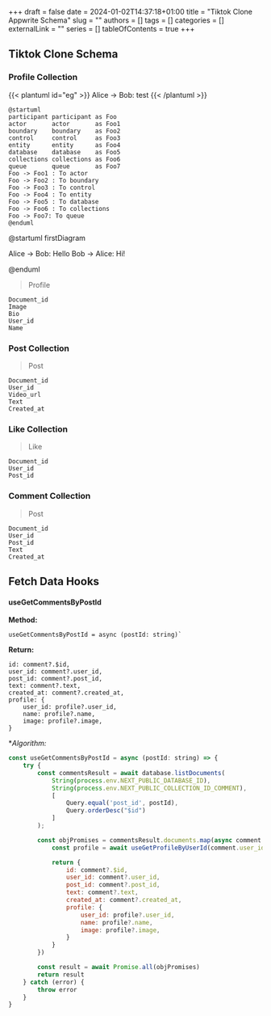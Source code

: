 +++ 
draft = false
date = 2024-01-02T14:37:18+01:00
title = "Tiktok Clone Appwrite Schema"
slug = ""
authors = []
tags = []
categories = []
externalLink = ""
series = []
tableOfContents = true
+++

## Tiktok Clone Schema

### Profile Collection

{{< plantuml id="eg" >}}
Alice -> Bob: test
{{< /plantuml >}}


```plantuml
@startuml
participant participant as Foo
actor       actor       as Foo1
boundary    boundary    as Foo2
control     control     as Foo3
entity      entity      as Foo4
database    database    as Foo5
collections collections as Foo6
queue       queue       as Foo7
Foo -> Foo1 : To actor
Foo -> Foo2 : To boundary
Foo -> Foo3 : To control
Foo -> Foo4 : To entity
Foo -> Foo5 : To database
Foo -> Foo6 : To collections
Foo -> Foo7: To queue
@enduml
```

@startuml firstDiagram

Alice -> Bob: Hello
Bob -> Alice: Hi!

@enduml


> Profile
```
Document_id
Image
Bio
User_id
Name
```

### Post Collection

> Post
```
Document_id
User_id
Video_url
Text
Created_at
```

### Like Collection

> Like
```
Document_id
User_id
Post_id
```

### Comment Collection

> Post
```
Document_id
User_id
Post_id
Text
Created_at
```

## Fetch Data Hooks

#### useGetCommentsByPostId

**Method:** 
```
useGetCommentsByPostId = async (postId: string)`
```
**Return:**
```
id: comment?.$id, 
user_id: comment?.user_id,
post_id: comment?.post_id,
text: comment?.text,
created_at: comment?.created_at,
profile: {
    user_id: profile?.user_id,  
    name: profile?.name,
    image: profile?.image,
}
```
**Algorithm:*
```javascript
const useGetCommentsByPostId = async (postId: string) => {
    try {
        const commentsResult = await database.listDocuments(
            String(process.env.NEXT_PUBLIC_DATABASE_ID), 
            String(process.env.NEXT_PUBLIC_COLLECTION_ID_COMMENT), 
            [ 
                Query.equal('post_id', postId),
                Query.orderDesc("$id")
            ]
        );

        const objPromises = commentsResult.documents.map(async comment => {
            const profile = await useGetProfileByUserId(comment.user_id)

            return {
                id: comment?.$id, 
                user_id: comment?.user_id,
                post_id: comment?.post_id,
                text: comment?.text,
                created_at: comment?.created_at,
                profile: {
                    user_id: profile?.user_id,  
                    name: profile?.name,
                    image: profile?.image,
                }
            }
        })

        const result = await Promise.all(objPromises)
        return result
    } catch (error) {
        throw error
    }
}
```
